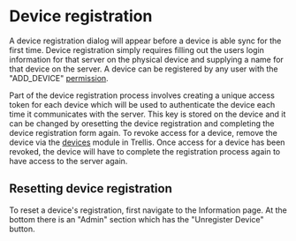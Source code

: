# Device registration
A device registration dialog will appear before a device is able sync for the first time. Device registration simply requires filling out the users login information for that server on the physical device and supplying a name for that device on the server. A device can be registered by any user with the "ADD_DEVICE" [permission](../admin/Permissions.md).

Part of the device registration process involves creating a unique access token for each device which will be used to authenticate the device each time it communicates with the server. This key is stored on the device and it can be changed by oresetting the device registration and completing the device registration form again. To revoke access for a device, remove the device via the [devices](./Devices.md) module in Trellis. Once access for a device has been revoked, the device will have to complete the registration process again to have access to the server again.

## Resetting device registration
To reset a device's registration, first navigate to the Information page. At the bottom there is an "Admin" section which has the "Unregister Device" button.
